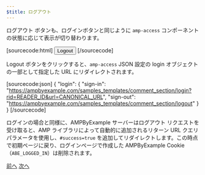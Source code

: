 ```yaml
---
$title: ログアウト
---
```


ログアウト ボタンも、ログインボタンと同じように `amp-access` コンポーネントの状態に応じて表示が切り替わります。

[sourcecode:html]
<button amp-access="loggedIn" amp-access-hide tabindex="0" on="tap:amp-access.login-sign-out" class="button-primary comment-button">Logout</button>
[/sourcecode]

Logout ボタンをクリックすると、`amp-access` JSON 設定の login オブジェクトの一部として指定した URL にリダイレクトされます。

[sourcecode:json]
{
"login": {
  "sign-in": "https://ampbyexample.com/samples_templates/comment_section/login?rid=READER_ID&url=CANONICAL_URL",
  "sign-out": "https://ampbyexample.com/samples_templates/comment_section/logout"
  }
}
[/sourcecode]

ログインの場合と同様に、AMPByExample サーバーはログアウト リクエストを受け取ると、AMP ライブラリによって自動的に追加されるリターン URL クエリ パラメータを使用し、`#success=true` を追加してリダイレクトします。この時点で初期ページに戻り、ログインページで作成した AMPByExample Cookie（`ABE_LOGGED_IN`）は削除されます。

<div class="prev-next-buttons">
  <a class="button prev-button" href="/ja/docs/interaction_dynamic/login_requiring/add_comment.html"><span class="arrow-prev">前へ</span></a>
  <a class="button next-button" href="/ja/docs/interaction_dynamic/login_requiring/summary.html"><span class="arrow-next">次へ</span></a>
</div>
